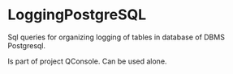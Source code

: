 # LoggingPostgreSQL

Sql queries for organizing logging of tables in database of DBMS Postgresql.

Is part of project QConsole. Can be used alone.